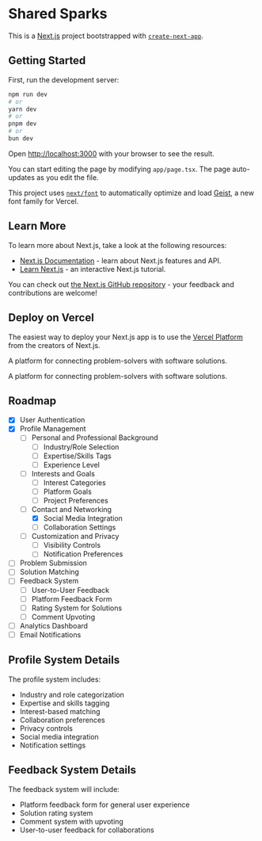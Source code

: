 # Shared Sparks

This is a [Next.js](https://nextjs.org) project bootstrapped with [`create-next-app`](https://nextjs.org/docs/app/api-reference/cli/create-next-app).

## Getting Started

First, run the development server:

```bash
npm run dev
# or
yarn dev
# or
pnpm dev
# or
bun dev
```

Open [http://localhost:3000](http://localhost:3000) with your browser to see the result.

You can start editing the page by modifying `app/page.tsx`. The page auto-updates as you edit the file.

This project uses [`next/font`](https://nextjs.org/docs/app/building-your-application/optimizing/fonts) to automatically optimize and load [Geist](https://vercel.com/font), a new font family for Vercel.

## Learn More

To learn more about Next.js, take a look at the following resources:

- [Next.js Documentation](https://nextjs.org/docs) - learn about Next.js features and API.
- [Learn Next.js](https://nextjs.org/learn) - an interactive Next.js tutorial.

You can check out [the Next.js GitHub repository](https://github.com/vercel/next.js) - your feedback and contributions are welcome!

## Deploy on Vercel

The easiest way to deploy your Next.js app is to use the [Vercel Platform](https://vercel.com/new?utm_medium=default-template&filter=next.js&utm_source=create-next-app&utm_campaign=create-next-app-readme) from the creators of Next.js.

A platform for connecting problem-solvers with software solutions.

A platform for connecting problem-solvers with software solutions.

## Roadmap

- [x] User Authentication
- [x] Profile Management
  - [ ] Personal and Professional Background
    - [ ] Industry/Role Selection
    - [ ] Expertise/Skills Tags
    - [ ] Experience Level
  - [ ] Interests and Goals
    - [ ] Interest Categories
    - [ ] Platform Goals
    - [ ] Project Preferences
  - [ ] Contact and Networking
    - [x] Social Media Integration
    - [ ] Collaboration Settings
  - [ ] Customization and Privacy
    - [ ] Visibility Controls
    - [ ] Notification Preferences
- [ ] Problem Submission
- [ ] Solution Matching
- [ ] Feedback System
  - [ ] User-to-User Feedback
  - [ ] Platform Feedback Form
  - [ ] Rating System for Solutions
  - [ ] Comment Upvoting
- [ ] Analytics Dashboard
- [ ] Email Notifications

## Profile System Details

The profile system includes:

- Industry and role categorization
- Expertise and skills tagging
- Interest-based matching
- Collaboration preferences
- Privacy controls
- Social media integration
- Notification settings

## Feedback System Details

The feedback system will include:

- Platform feedback form for general user experience
- Solution rating system
- Comment system with upvoting
- User-to-user feedback for collaborations
